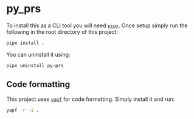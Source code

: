 # py_prs

To install this as a CLI tool you will need [`pipx`](https://github.com/pypa/pipx). Once setup simply run the following in the root directory of this project:

```sh
pipx install .
```

You can uninstall it using:

```sh
pipx uninstall py-prs
```

## Code formatting

This project uses [`yapf`](https://github.com/google/yapf) for code formatting. Simply install it and run:

```sh
yapf -r -i .
```
